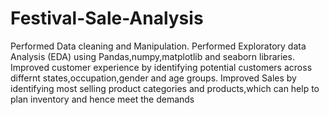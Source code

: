 # Festival-Sale-Analysis
Performed Data cleaning and Manipulation.
Performed Exploratory data Analysis (EDA) using Pandas,numpy,matplotlib and seaborn libraries.
Improved customer experience by identifying potential customers across differnt states,occupation,gender and age groups.
Improved Sales by identifying most selling product categories and products,which can help to plan inventory and hence meet the demands
